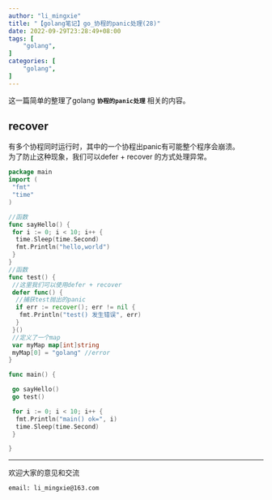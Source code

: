 ```yaml
---
author: "li_mingxie"
title: "【golang笔记】go_协程的panic处理(28)"
date: 2022-09-29T23:28:49+08:00
tags: [
    "golang",
]
categories: [
    "golang",
]
---
```


这一篇简单的整理了golang **`协程的panic处理`** 相关的内容。<!--more-->

## recover

有多个协程同时运行时，其中的一个协程出panic有可能整个程序会崩溃。  
为了防止这种现象，我们可以defer + recover 的方式处理异常。  

```go
package main
import (
 "fmt"
 "time"
)

//函数
func sayHello() {
 for i := 0; i < 10; i++ {
  time.Sleep(time.Second)
  fmt.Println("hello,world")
 }
}
//函数
func test() {
 //这里我们可以使用defer + recover
 defer func() {
  //捕获test抛出的panic
  if err := recover(); err != nil {
   fmt.Println("test() 发生错误", err)
  }
 }()
 //定义了一个map
 var myMap map[int]string
 myMap[0] = "golang" //error
}

func main() {

 go sayHello()
 go test()

 for i := 0; i < 10; i++ {
  fmt.Println("main() ok=", i)
  time.Sleep(time.Second)
 }

}
```

----------------------------------------------

欢迎大家的意见和交流

`email: li_mingxie@163.com`
